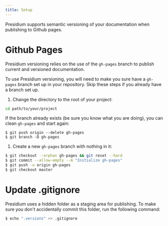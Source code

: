 ```yaml
---
title: Setup
---
```


Presidium supports semantic versioning of your documentation when publishing to Github pages.

# Github Pages

Presidium versioning relies on the use of the `gh-pages` branch to publish current and versioned documentation.

To use Presidium versioning, you will need to make you sure have a  `gh-pages` branch set up in your repository.
Skip these steps if you already have a branch set up.

1. Change the directory to the root of your project:

  ```sh
cd path/to/your/project
```

  If the branch already exists (be sure you know what you are doing), you can clean `gh-pages` and start again:

  ```
$ git push origin --delete gh-pages
$ git branch -D gh-pages
```

1. Create a new `gh-pages` branch with nothing in it:

  ```sh
$ git checkout --orphan gh-pages && git reset --hard
$ git commit --allow-empty --m "Initialize gh-pages"
$ git push -u origin gh-pages
$ git checkout master
```

# Update .gitignore

Presidium uses a hidden folder as a staging area for publishing. To make sure you don't accidentally commit this folder, run the following command:

```sh
$ echo ".versions" >> .gitignore
```
